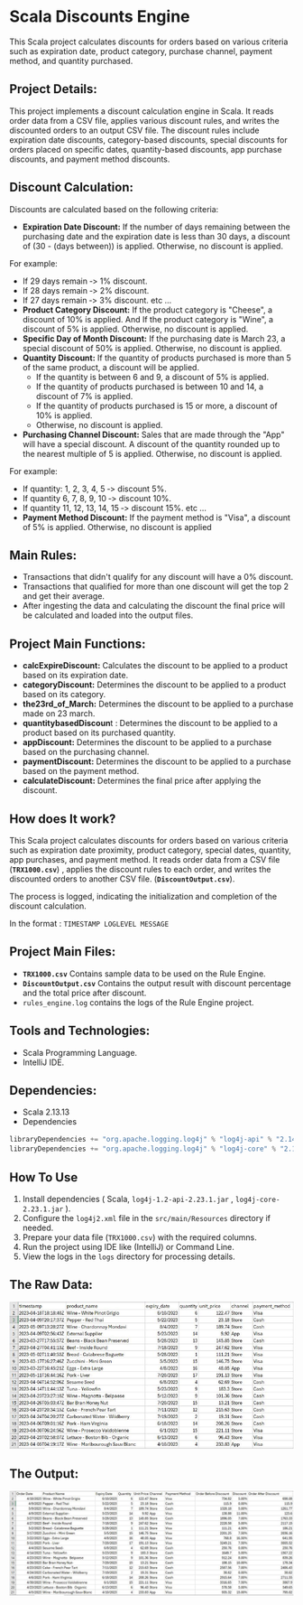 # Scala Discounts Engine

This Scala project calculates discounts for orders based on various criteria such as expiration date, product category, purchase channel, payment method, and quantity purchased.

## **Project Details:**

This project implements a discount calculation engine in Scala. It reads order data from a CSV file, applies various discount rules, and writes the discounted orders to an output CSV file. The discount rules include expiration date discounts, category-based discounts, special discounts for orders placed on specific dates, quantity-based discounts, app purchase discounts, and payment method discounts.

## **Discount Calculation:**

Discounts are calculated based on the following criteria:

- **Expiration Date Discount:** If the number of days remaining between the purchasing date and the expiration date is less than 30 days, a discount of (30 - (days between)) is applied. Otherwise, no discount is applied.

For example:

- If 29 days remain ‐> 1% discount.
- If 28 days remain ‐> 2% discount.
- If 27 days remain ‐> 3% discount. etc …
- **Product Category Discount:** If the product category is "Cheese", a discount of 10% is applied. And If the product category is "Wine", a discount of 5% is applied. Otherwise, no discount is applied.
- **Specific Day of Month Discount:** If the purchasing date is March 23, a special discount of 50% is applied. Otherwise, no discount is applied.
- **Quantity Discount:** If the quantity of products purchased is more than 5 of the same product, a discount will be applied.
    - If the quantity is between 6 and 9, a discount of 5% is applied.
    - If the quantity of products purchased is between 10 and 14, a discount of 7% is applied.
    - If the quantity of products purchased is 15 or more, a discount of 10% is applied.
    - Otherwise, no discount is applied.
- **Purchasing Channel Discount:** Sales that are made through the "App" will have a special discount. A discount of the quantity rounded up to the nearest multiple of 5 is applied. Otherwise, no discount is applied.

For example:

- If quantity: 1, 2, 3, 4, 5 ‐> discount 5%.
- If quantity 6, 7, 8, 9, 10 ‐> discount 10%.
- If quantity 11, 12, 13, 14, 15 ‐> discount 15%. etc …
- **Payment Method Discount:** If the payment method is "Visa", a discount of 5% is applied. Otherwise, no discount is applied

## **Main Rules:**

- Transactions that didn't qualify for any discount will have a 0% discount.
- Transactions that qualified for more than one discount will get the top 2 and get their average.
- After ingesting the data and calculating the discount the final price will be calculated and loaded into the output files.

## **Project Main Functions:**

- **calcExpireDiscount:** Calculates the discount to be applied to a product based on its expiration date.
- **categoryDiscount:** Determines the discount to be applied to a product based on its category.
- **the23rd_of_March:** Determines the discount to be applied to a purchase made on 23 march.
- **quantitybasedDiscoun**t : Determines the discount to be applied to a product based on its purchased quantity.
- **appDiscount:** Determines the discount to be applied to a purchase based on the purchasing channel.
- **paymentDiscount:** Determines the discount to be applied to a purchase based on the payment method.
- **calculateDiscount:** Determines the final price after applying the discount.

## **How does It work?**

This Scala project calculates discounts for orders based on various criteria such as expiration date proximity, product category, special dates, quantity, app purchases, and payment method. It reads order data from a CSV file (**`TRX1000.csv`**) , applies the discount rules to each order, and writes the discounted orders to another CSV file. (**`DiscountOutput.csv`**).

 The process is logged, indicating the initialization and completion of the discount calculation.

In the format :       `TIMESTAMP LOGLEVEL MESSAGE`

## **Project Main Files:**

- **`TRX1000.csv`** Contains sample data to be used on the Rule Engine.
- **`DiscountOutput.csv`** Contains the output result with discount percentage and the total price after discount.
- `rules_engine.log` contains the logs of the Rule Engine project.

## **Tools and Technologies:**

- Scala Programming Language.
- IntelliJ IDE.

## **Dependencies:**

- Scala 2.13.13
- Dependencies

```scala
libraryDependencies += "org.apache.logging.log4j" % "log4j-api" % "2.14.1"
libraryDependencies += "org.apache.logging.log4j" % "log4j-core" % "2.14.1"
```

## **How To Use**

1. Install dependencies ( Scala, `log4j-1.2-api-2.23.1.jar` , `log4j-core-2.23.1.jar` ).
2. Configure the `log4j2.xml` file in the `src/main/Resources` directory if needed.
3. Prepare your data file (`TRX1000.csv`) with the required columns.
4. Run the project using IDE like (IntelliJ) or Command Line.
5. View the logs in the `logs` directory for processing details.

## The Raw Data:

![in.JPG](Scala%20Discounts%20Engine%2074f17010014647368ca78bd6c1618717/in.jpg)

## The Output:

![out.JPG](Scala%20Discounts%20Engine%2074f17010014647368ca78bd6c1618717/out.jpg)